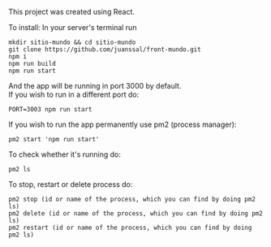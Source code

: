 This project was created using React.

To install:
In your server's terminal run
```
mkdir sitio-mundo && cd sitio-mundo
git clone https://github.com/juanssal/front-mundo.git
npm i
npm run build
npm run start
```
And the app will be running in port 3000 by default.
<br>
If you wish to run in a different port do:
```
PORT=3003 npm run start
```

If you wish to run the app permanently use pm2 (process manager):
```
pm2 start 'npm run start'
```
To check whether it's running do:
```
pm2 ls
```
To stop, restart or delete process do:
```
pm2 stop (id or name of the process, which you can find by doing pm2 ls)
pm2 delete (id or name of the process, which you can find by doing pm2 ls)
pm2 restart (id or name of the process, which you can find by doing pm2 ls)